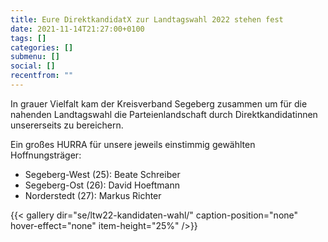 ```yaml
---
title: Eure DirektkandidatX zur Landtagswahl 2022 stehen fest
date: 2021-11-14T21:27:00+0100
tags: []
categories: []
submenu: []
social: []
recentfrom: ""
---
```

In grauer Vielfalt kam der Kreisverband Segeberg zusammen um für die nahenden Landtagswahl die Parteienlandschaft durch Direktkandidatinnen unsererseits zu bereichern.

Ein großes HURRA für unsere jeweils einstimmig gewählten Hoffnungsträger:

* Segeberg-West (25): Beate Schreiber
* Segeberg-Ost (26): David Hoeftmann
* Norderstedt (27): Markus Richter

{{< gallery dir="se/ltw22-kandidaten-wahl/" caption-position="none" hover-effect="none" item-height="25%" />}}
